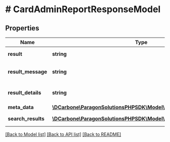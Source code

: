# # CardAdminReportResponseModel

## Properties

Name | Type | Description | Notes
------------ | ------------- | ------------- | -------------
**result** | **string** | Method result code | [optional]
**result_message** | **string** | Method result message | [optional]
**result_details** | **string** | Method result details | [optional]
**meta_data** | [**\DCarbone\ParagonSolutionsPHPSDK\Model\ReportMetaData**](ReportMetaData.md) |  | [optional]
**search_results** | [**\DCarbone\ParagonSolutionsPHPSDK\Model\CardAdminReportRecord[]**](CardAdminReportRecord.md) | Search results | [optional]

[[Back to Model list]](../../README.md#models) [[Back to API list]](../../README.md#endpoints) [[Back to README]](../../README.md)
